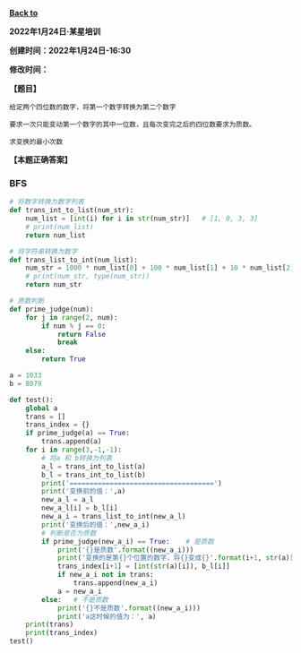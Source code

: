**[Back to ](https://github.com/CyclingPeach/My_Learning_Rote/blob/master/README.md)**

**2022年1月24日·某星培训**

**创建时间：2022年1月24日-16:30**

**修改时间：**

**【题目】**

    给定两个四位数的数字，将第一个数字转换为第二个数字

    要求一次只能变动第一个数字的其中一位数，且每次变完之后的四位数要求为质数。

    求变换的最小次数

**【本题正确答案】**
### BFS

```Python
# 将数字转换为数字列表
def trans_int_to_list(num_str):
    num_list = [int(i) for i in str(num_str)]   # [1, 0, 3, 3]
    # print(num_list)
    return num_list

# 将字符串转换为数字
def trans_list_to_int(num_list):
    num_str = 1000 * num_list[0] + 100 * num_list[1] + 10 * num_list[2] + num_list[3]   # 1033
    # print(num_str, type(num_str))
    return num_str

# 质数判断
def prime_judge(num):
    for j in range(2, num):
        if num % j == 0:
            return False
            break
    else:
        return True

a = 1033
b = 8079

def test():
    global a
    trans = []
    trans_index = {}
    if prime_judge(a) == True:
        trans.append(a)
    for i in range(3,-1,-1):
        # 将a 和 b转换为列表
        a_l = trans_int_to_list(a)
        b_l = trans_int_to_list(b)
        print('====================================')
        print('变换前的值：',a)
        new_a_l = a_l
        new_a_l[i] = b_l[i]
        new_a_i = trans_list_to_int(new_a_l)
        print('变换后的值：',new_a_i)
        # 判断是否为质数
        if prime_judge(new_a_i) == True:    # 是质数
            print('{}是质数'.format((new_a_i)))
            print('变换的是第{}个位置的数字，将{}变成{}'.format(i+1, str(a)[i], b_l[i]))
            trans_index[i+1] = [int(str(a)[i]), b_l[i]]
            if new_a_i not in trans:
                trans.append(new_a_i)
            a = new_a_i
        else:   # 不是质数
            print('{}不是质数'.format((new_a_i)))
            print('a这时候的值为：', a)
    print(trans)
    print(trans_index)
test()


```
